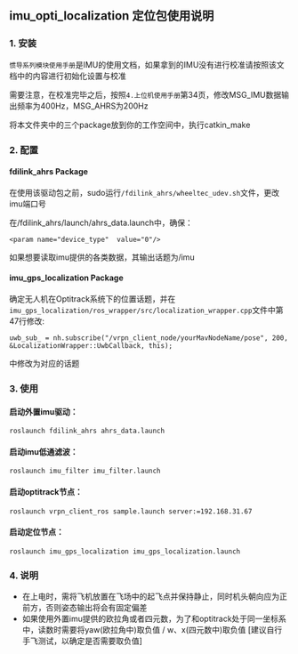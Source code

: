 ## imu_opti_localization 定位包使用说明
### 1. 安装
`惯导系列模块使用手册`是IMU的使用文档，如果拿到的IMU没有进行校准请按照该文档中的内容进行初始化设置与校准

需要注意，在校准完毕之后，按照`4.上位机使用手册`第34页，修改MSG_IMU数据输出频率为400Hz，MSG_AHRS为200Hz

将本文件夹中的三个package放到你的工作空间中，执行catkin_make

### 2. 配置

#### fdilink_ahrs Package
在使用该驱动包之前，sudo运行`/fdilink_ahrs/wheeltec_udev.sh`文件，更改imu端口号

在/fdilink_ahrs/launch/ahrs_data.launch中，确保：
```shell
<param name="device_type"  value="0"/>
```
如果想要读取imu提供的各类数据，其输出话题为/imu
#### imu_gps_localization Package
确定无人机在Optitrack系统下的位置话题，并在`imu_gps_localization/ros_wrapper/src/localization_wrapper.cpp`文件中第47行修改:
```shell
uwb_sub_ = nh.subscribe("/vrpn_client_node/yourMavNodeName/pose", 200, &LocalizationWrapper::UwbCallback, this);
```
中修改为对应的话题

### 3. 使用
#### 启动外置imu驱动：
```shell
roslaunch fdilink_ahrs ahrs_data.launch
```

#### 启动imu低通滤波：
```shell
roslaunch imu_filter imu_filter.launch
```
#### 启动optitrack节点：
```shell
roslaunch vrpn_client_ros sample.launch server:=192.168.31.67
```
#### 启动定位节点：
```shell
roslaunch imu_gps_localization imu_gps_localization.launch
```

### 4. 说明
* 在上电时，需将飞机放置在飞场中的起飞点并保持静止，同时机头朝向应为正前方，否则姿态输出将会有固定偏差
* 如果使用外置imu提供的欧拉角或者四元数，为了和optitrack处于同一坐标系中，读数时需要将yaw(欧拉角中)取负值 / w、x(四元数中)取负值
[建议自行手飞测试，以确定是否需要取负值]
